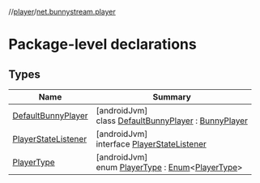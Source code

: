 //[player](../../index.md)/[net.bunnystream.player](index.md)

# Package-level declarations

## Types

| Name | Summary |
|---|---|
| [DefaultBunnyPlayer](-default-bunny-player/index.md) | [androidJvm]<br>class [DefaultBunnyPlayer](-default-bunny-player/index.md) : [BunnyPlayer](../net.bunnystream.player.common/-bunny-player/index.md) |
| [PlayerStateListener](-player-state-listener/index.md) | [androidJvm]<br>interface [PlayerStateListener](-player-state-listener/index.md) |
| [PlayerType](-player-type/index.md) | [androidJvm]<br>enum [PlayerType](-player-type/index.md) : [Enum](https://kotlinlang.org/api/latest/jvm/stdlib/kotlin-stdlib/kotlin/-enum/index.html)&lt;[PlayerType](-player-type/index.md)&gt; |

